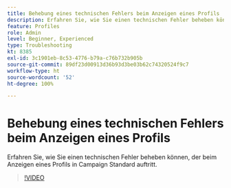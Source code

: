 ```yaml
---
title: Behebung eines technischen Fehlers beim Anzeigen eines Profils
description: Erfahren Sie, wie Sie einen technischen Fehler beheben können, der beim Anzeigen eines Profils in Campaign Standard auftritt.
feature: Profiles
role: Admin
level: Beginner, Experienced
type: Troubleshooting
kt: 8385
exl-id: 3c1901eb-8c53-4776-b79a-c76b732b905b
source-git-commit: 89df23d00913d36b93d3be03b62c74320524f9c7
workflow-type: ht
source-wordcount: '52'
ht-degree: 100%

---
```


# Behebung eines technischen Fehlers beim Anzeigen eines Profils

Erfahren Sie, wie Sie einen technischen Fehler beheben können, der beim Anzeigen eines Profils in Campaign Standard auftritt.

>[!VIDEO](https://video.tv.adobe.com/v/335890?quality=12&learn=on)
